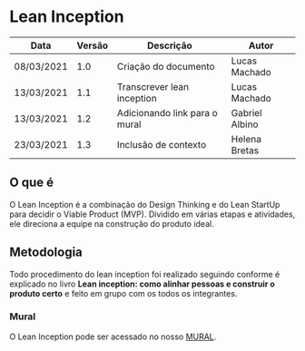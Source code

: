 # Lean Inception

| Data       | Versão | Descrição                                           | Autor              |
| ---------- | ------ | --------------------------------------------------- | ------------------ |
| 08/03/2021 | 1.0    | Criação do documento                                |    Lucas Machado   |
| 13/03/2021 | 1.1    | Transcrever lean inception                          |    Lucas Machado   |
| 13/03/2021 | 1.2    | Adicionando link para o mural                       |    Gabriel Albino  |
| 23/03/2021 | 1.3   | Inclusão de contexto                     |    Helena Bretas  |

## O que é 

O Lean Inception é a combinação do Design Thinking e do Lean StartUp para decidir o Viable Product (MVP). Dividido em várias etapas e atividades, ele direciona a equipe na construção do produto ideal. 

## Metodologia

Todo procedimento do lean inception foi realizado seguindo conforme é explicado no livro **Lean inception: como alinhar pessoas e construir o produto certo** e feito em grupo com os todos os integrantes.

### Mural

O Lean Inception pode ser acessado no nosso [MURAL](https://app.mural.co/t/fgaepsmds202027717/m/fgaepsmds202027717/1613056560273/9533441f12f6e62a87af9dcb7b08e88ccd14eb01).